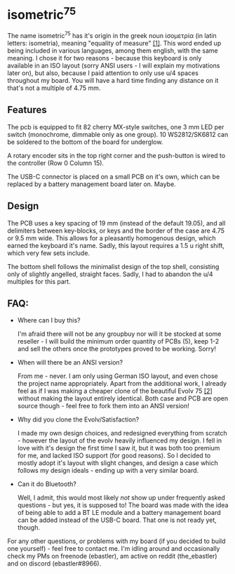 # isometric<sup>75</sup>
 
 The name isometric<sup>75</sup> has it's origin in the greek noun ἰσομετρία (in latin letters: isometria), meaning "equality of measure" [[1]](http://perseus.uchicago.edu/cgi-bin/philologic/getobject.pl?c.35:6:59.LSJ). This word ended up being included in various languages, among them english, with the same meaning. I chose it for two reasons - because this keyboard is only available in an ISO layout (sorry ANSI users - I will explain my motivations later on), but also, because I paid attention to only use u/4 spaces throughout my board. You will have a hard time finding any distance on it that's not a multiple of 4.75 mm.

 ## Features

 The pcb is equipped to fit 82 cherry MX-style switches, one 3 mm LED per switch (monochrome, dimmable only as one group). 10 WS2812/SK6812 can be soldered to the bottom of the board for underglow.

A rotary encoder sits in the top right corner and the push-button is wired to the controller (Row 0 Column 15). 

The USB-C connector is placed on a small PCB on it's own, which can be replaced by a battery management board later on. Maybe.

## Design
The PCB uses a key spacing of 19 mm (instead of the default 19.05), and all delimiters between key-blocks, or keys and the border of the case are 4.75 or 9.5 mm wide. This allows for a pleasantly homogenous design, which earned the keyboard it's name. Sadly, this layout requires a 1.5 u right shift, which very few sets include. 

The bottom shell follows the minimalist design of the top shell, consisting only of slightly angelled, straight faces. Sadly, I had to abandon the u/4 multiples for this part.

## FAQ:
 - Where can I buy this?

   I'm afraid there will not be any groupbuy nor will it be stocked at some reseller - I will build  the minimum order quantity of PCBs (5), keep 1-2 and sell the others once the prototypes proved to be working. Sorry!

 - When will there be an ANSI version?

   From me - never. I am only using German ISO layout, and even chose the project name appropriately. Apart from the additional work, I already feel as if I was making a cheaper clone of the beautiful Evolv 75 [[2]](https://geekhack.org/index.php?topic=104531.0) without making the layout entirely identical. Both case and PCB are open source though - feel free to fork them into an ANSI version!

 - Why did you clone the Evolv/Satisfaction?

   I made my own design choices, and redesigned everything from scratch - however the layout of the evolv heavily influenced my design. I fell in love with it's design the first time I saw it, but it was both too premium for me, and lacked ISO support (for good reasons). So I decided to mostly adopt it's layout with slight changes, and design a case which follows my design ideals - ending up with a very similar board.

 - Can it do Bluetooth?

   Well, I admit, this would most likely _not_ show up under frequently asked questions - but yes, it is supposed to! The board was made with the idea of being able to add a BT LE module and a battery management board can be added instead of the USB-C board. That one is not ready yet, though.

For any other questions, or problems with my board (if you decided to build one yourself) - feel free to contact me. I'm idling around and occasionally check my PMs on freenode (ebastler), am active on reddit (the_ebastler) and on discord (ebastler#8966).